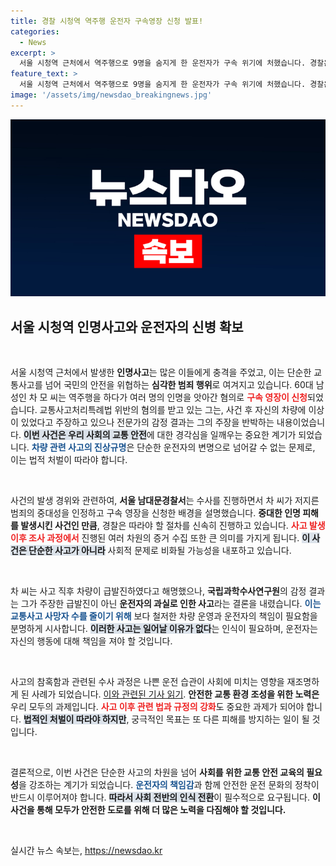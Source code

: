 ```yaml
---
title: 경찰 시청역 역주행 운전자 구속영장 신청 발표!
categories:
  - News
excerpt: >
  서울 시청역 근처에서 역주행으로 9명을 숨지게 한 운전자가 구속 위기에 처했습니다. 경찰은 중대한 범죄로 판단, 신병 확보에 나섰고, 운전자는 차량 이상을 주장했지만 검찰 감정 결과는 잘못된 운전으로 나타났습니다. 클릭해 더 알아보세요!
feature_text: >
  서울 시청역 근처에서 역주행으로 9명을 숨지게 한 운전자가 구속 위기에 처했습니다. 경찰은 중대한 범죄로 판단, 신병 확보에 나섰고, 운전자는 차량 이상을 주장했지만 검찰 감정 결과는 잘못된 운전으로 나타났습니다. 클릭해 더 알아보세요!
image: '/assets/img/newsdao_breakingnews.jpg'
---
```


<p><img src="/assets/img/newsdao_breakingnews.jpg" alt="firstkoreanews 속보" /></p>

<h2 data-ke-size="size26">서울 시청역 인명사고와 운전자의 신병 확보</h2>

<p data-ke-size="size16">&nbsp;</p>

<p>서울 시청역 근처에서 발생한 <b>인명사고</b>는 많은 이들에게 충격을 주었고, 이는 단순한 교통사고를 넘어 국민의 안전을 위협하는 <b>심각한 범죄 행위</b>로 여겨지고 있습니다. 60대 남성인 차 모 씨는 역주행을 하다가 여러 명의 인명을 앗아간 혐의로 <b><span style="color: #ee2323;">구속 영장이 신청</span></b>되었습니다. 교통사고처리특례법 위반의 혐의를 받고 있는 그는, 사건 후 자신의 차량에 이상이 있었다고 주장하고 있으나 전문가의 감정 결과는 그의 주장을 반박하는 내용이었습니다. <b><span style="background-color: #21538527;">이번 사건은 우리 사회의 교통 안전</span></b>에 대한 경각심을 일깨우는 중요한 계기가 되었습니다. <b><span style="color: #1a5490;">차량 관련 사고의 진상규명</span></b>은 단순한 운전자의 변명으로 넘어갈 수 없는 문제로, 이는 법적 처벌이 따라야 합니다. </p>

<p data-ke-size="size16">&nbsp;</p>

<p>사건의 발생 경위와 관련하여, <b>서울 남대문경찰서</b>는 수사를 진행하면서 차 씨가 저지른 범죄의 중대성을 인정하고 구속 영장을 신청한 배경을 설명했습니다. <b>중대한 인명 피해를 발생시킨 사건인 만큼</b>, 경찰은 따라야 할 절차를 신속히 진행하고 있습니다. <b><span style="color: #ee2323;">사고 발생 이후 조사 과정에서</span></b> 진행된 여러 차원의 증거 수집 또한 큰 의미를 가지게 됩니다. <b><span style="background-color: #21538527;">이 사건은 단순한 사고가 아니라</span></b> 사회적 문제로 비화될 가능성을 내포하고 있습니다. </p>

<p data-ke-size="size16">&nbsp;</p>

<p>차 씨는 사고 직후 차량이 급발진하였다고 해명했으나, <b>국립과학수사연구원</b>의 감정 결과는 그가 주장한 급발진이 아닌 <b>운전자의 과실로 인한 사고</b>라는 결론을 내렸습니다. <b><span style="color: #1a5490;">이는 교통사고 사망자 수를 줄이기 위해</span></b> 보다 철저한 차량 운영과 운전자의 책임이 필요함을 분명하게 시사합니다. <b><span style="background-color: #21538527;">이러한 사고는 일어날 이유가 없다</span></b>는 인식이 필요하며, 운전자는 자신의 행동에 대해 책임을 져야 할 것입니다. </p>

<p data-ke-size="size16">&nbsp;</p>

<p>사고의 참혹함과 관련된 수사 과정은 나쁜 운전 습관이 사회에 미치는 영향을 재조명하게 된 사례가 되었습니다. <a href="https://www.ytn.co.kr/news/view.php?idx_no=1355689">이와 관련된 기사 읽기</a>. <b>안전한 교통 환경 조성을 위한 노력은</b> 우리 모두의 과제입니다. <b><span style="color: #ee2323;">사고 이후 관련 법과 규정의 강화</span></b>도 중요한 과제가 되어야 합니다. <b><span style="background-color: #21538527;">법적인 처벌이 따라야 하지만</span></b>, 궁극적인 목표는 또 다른 피해를 방지하는 일이 될 것입니다. </p>

<p data-ke-size="size16">&nbsp;</p>

<p>결론적으로, 이번 사건은 단순한 사고의 차원을 넘어 <b>사회를 위한 교통 안전 교육의 필요성</b>을 강조하는 계기가 되었습니다. <b><span style="color: #1a5490;">운전자의 책임감</span></b>과 함께 안전한 운전 문화의 정착이 반드시 이루어져야 합니다. <b><span style="background-color: #21538527;">따라서 사회 전반의 인식 전환</span></b>이 필수적으로 요구됩니다. <b>이 사건을 통해 모두가 안전한 도로를 위해 더 많은 노력을 다짐해야 할 것입니다.</b> </p>

<p data-ke-size="size16">&nbsp;</p>
실시간 뉴스 속보는, <a href="https://newsdao.kr" rel="dofollow">https://newsdao.kr</a>



